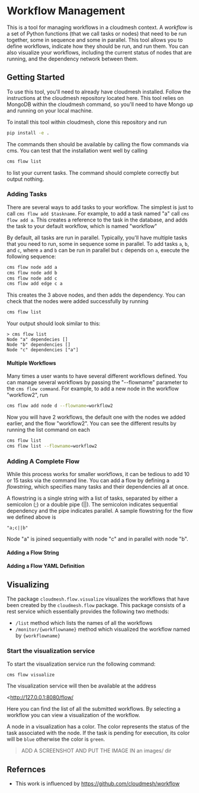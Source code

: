 # Workflow Management

This is a tool for managing workflows in a cloudmesh context. A _workflow_ is a set of Python functions (that we call tasks or nodes) that need to be run together, some in sequence and some in parallel. This tool allows you to define workflows, indicate how they should be run, and run them. You can also visualize your workflows, including the current status of nodes that are running, and the dependency network between them.

## Getting Started

To use this tool, you'll need to already have cloudmesh installed. Follow the instructions at the cloudmesh repository located here. This tool relies on MongoDB within the cloudmesh command, so you'll need to have Mongo up and running on your local machine.

To install this tool within cloudmesh, clone this repository and run 

```bash
pip install -e .
```

The commands then should be available by calling the flow commands via cms. You can test that the installation went well by calling 

```bash
cms flow list
```

to list your current tasks. The command should complete correctly but output nothing.

### Adding Tasks

There are several ways to add tasks to your workflow. The simplest is just to call `cms flow add $taskname`. For example, to add a task named "a" call `cms flow add a`. This creates a reference to the task in the database, and adds the task to your default workflow, which is named "workflow"

By default, all tasks are run in parallel. Typically, you'll have multiple tasks that you need to run, some in sequence some in parallel. To add tasks `a`, `b`, and `c`, where `a` and `b` can be run in parallel but `c` depends on `a`, execute the following sequence:

```bash
cms flow node add a
cms flow node add b
cms flow node add c
cms flow add edge c a
```

This creates the 3 above nodes, and then adds the dependency. You can check that the nodes were added successfully by running 

```bash
cms flow list
```
Your output should look similar to this:

```commandline
> cms flow list
Node "a" dependecies []
Node "b" dependencies []
Node "c" dependencies ["a"]

```
#### Multiple Workflows

Many times a user wants to have several different workflows defined. You can manage several workflows by passing the "--flowname" parameter to the `cms flow command`. For example, to add a new node in the workflow "workflow2", run

```bash
cms flow add node d --flowname=workflow2
```

Now you will have 2 workflows, the default one with the nodes we added earlier, and the flow "workflow2". You can see the different results by running the list command on each

```bash
cms flow list
cms flow list --flowname=workflow2
```

### Adding A Complete Flow

While this process works for smaller workflows, it can be tedious to add 10 or 15 tasks via the command line. You can add a flow by defining a _flowstring_, which specifies many tasks and their dependencies all at once. 

A flowstring is a single string with a list of tasks, separated by either a semicolon (;) or a double pipe (||). The semicolon indicates sequential dependency and the pipe indicates parallel. A sample flowstring for the flow we defined above is

`"a;c||b"`

Node "a" is joined sequentially with node "c" and in parallel with node "b".

#### Adding a Flow String

#### Adding a Flow YAML Definition

## Visualizing

The package `cloudmesh.flow.visualize` visualizes the workflows that have been created by the `cloudmesh.flow` package.
This package consists of a rest service which essentially provides the following two methods:
* `/list` method which lists the names of all the workflows
* `/monitor/{workflowname}` method which visualized the workflow named by `{workflowname}`  

### Start the visualization service

To start the visualization service run the following command:

```bash
cms flow visualize
```
The visualization service will then be available at the address 

<http://127.0.0.1:8080/flow/

Here you can find the list of all the submitted workflows. By selecting a workflow you can 
view a visualization of the workflow. 

A node in a visualization has a color. The color represents the status of the task associated with the node. If the task is pending for execution, its color will be `blue` otherwise the color is `green`.

> ADD A SCREENSHOT AND PUT THE IMAGE IN an images/ dir


## Refernces

* This work is influenced by <https://github.com/cloudmesh/workflow>
